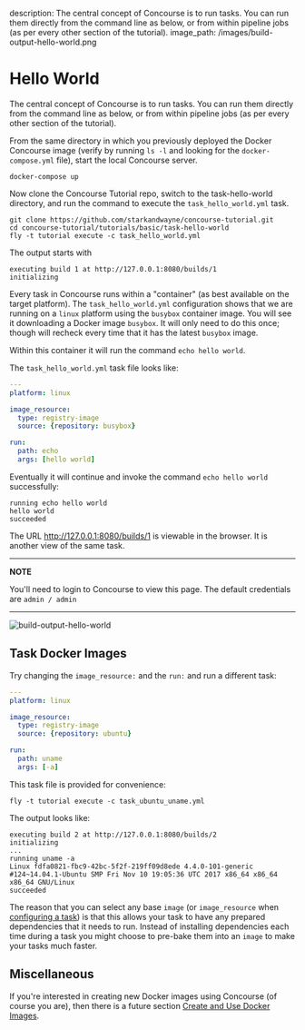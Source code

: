 description: The central concept of Concourse is to run tasks. You can run them directly from the command line as below, or from within pipeline jobs (as per every other section of the tutorial).
image_path: /images/build-output-hello-world.png


# Hello World

The central concept of Concourse is to run tasks. You can run them directly from the command line as below, or from within pipeline jobs (as per every other section of the tutorial).

From the same directory in which you previously deployed the Docker Concourse image (verify by running `ls -l` and looking for the `docker-compose.yml` file), start the local Concourse server.

```
docker-compose up
```

Now clone the Concourse Tutorial repo, switch to the task-hello-world directory, and run the command to execute the `task_hello_world.yml` task.

```
git clone https://github.com/starkandwayne/concourse-tutorial.git
cd concourse-tutorial/tutorials/basic/task-hello-world
fly -t tutorial execute -c task_hello_world.yml
```

The output starts with

```
executing build 1 at http://127.0.0.1:8080/builds/1
initializing
```

Every task in Concourse runs within a "container" (as best available on the target platform). The `task_hello_world.yml` configuration shows that we are running on a `linux` platform using the `busybox` container image.  You will see it downloading a Docker image `busybox`. It will only need to do this once; though will recheck every time that it has the latest `busybox` image.

Within this container it will run the command `echo hello world`.

The `task_hello_world.yml` task file looks like:

```yaml
---
platform: linux

image_resource:
  type: registry-image
  source: {repository: busybox}

run:
  path: echo
  args: [hello world]
```


Eventually it will continue and invoke the command `echo hello world` successfully:

```
running echo hello world
hello world
succeeded
```

The URL http://127.0.0.1:8080/builds/1 is viewable in the browser. It is another view of the same task.

---
**NOTE**

You'll need to login to Concourse to view this page. The default credentials are `admin / admin`

---


![build-output-hello-world](/images/build-output-hello-world.png)

## Task Docker Images

Try changing the `image_resource:` and the `run:` and run a different task:

```yaml
---
platform: linux

image_resource:
  type: registry-image
  source: {repository: ubuntu}

run:
  path: uname
  args: [-a]
```

This task file is provided for convenience:

```
fly -t tutorial execute -c task_ubuntu_uname.yml
```

The output looks like:

```
executing build 2 at http://127.0.0.1:8080/builds/2
initializing
...
running uname -a
Linux fdfa0821-fbc9-42bc-5f2f-219ff09d8ede 4.4.0-101-generic #124~14.04.1-Ubuntu SMP Fri Nov 10 19:05:36 UTC 2017 x86_64 x86_64 x86_64 GNU/Linux
succeeded
```

The reason that you can select any base `image` (or `image_resource` when [configuring a task](http://concourse-ci.org/tasks.html#running-tasks)) is that this allows your task to have any prepared dependencies that it needs to run. Instead of installing dependencies each time during a task you might choose to pre-bake them into an `image` to make your tasks much faster.

## Miscellaneous

If you're interested in creating new Docker images using Concourse (of course you are), then there is a future section [Create and Use Docker Images](../miscellaneous/registry-images.md).
